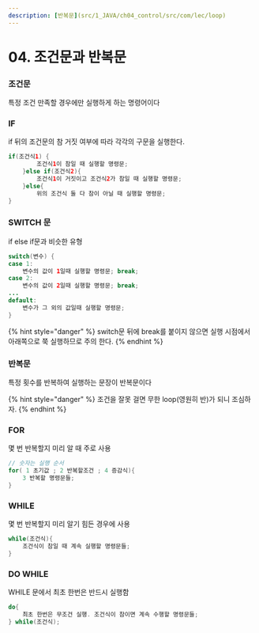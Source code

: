 ```yaml
---
description: [반복문](src/1_JAVA/ch04_control/src/com/lec/loop)
---
```


# 04. 조건문과 반복문

### 조건문

특정 조건 만족할 경우에만 실행하게 하는 명령어이다

### IF

if 뒤의 조건문의 참 거짓 여부에 따라 각각의 구문을 실행한다.

```java
if(조건식1) {
		조건식1이 참일 때 실행할 명령문;
	}else if(조건식2){
		조건식1이 거짓이고 조건식2가 참일 때 실행할 명령문;
	}else{
		위의 조건식 둘 다 참이 아닐 때 실행할 명령문;
}
```

### SWITCH 문

if else if문과 비슷한 유형

```java
switch(변수) {
case 1:
    변수의 값이 1일때 실행할 명령문; break;
case 2:
    변수의 값이 2일때 실행할 명령문; break;
...
default:
    변수가 그 외의 값일때 실행할 명령문;
}
```

{% hint style="danger" %}
switch문 뒤에 break를 붙이지 않으면 실행 시점에서 아래쪽으로 쭉 실행하므로 주의 한다.
{% endhint %}

### 반복문

특정 횟수를 반복하여 실행하는 문장이 반복문이다

{% hint style="danger" %}
 조건을 잘못 걸면 무한 loop\(영원히 반\)가 되니 조심하자.
{% endhint %}

### FOR

몇 번 반복할지 미리 알 때 주로 사용

```java
// 숫자는 실행 순서
for( 1 초기값 ; 2 반복할조건 ; 4 증감식){
    3 반복할 명령문들;
}
```

### WHILE

몇 번 반복할지 미리 알기 힘든 경우에 사용

```java
while(조건식){
	조건식이 참일 때 계속 실행할 명령문들;
}
```

### DO WHILE

WHILE 문에서 최초 한번은 반드시 실행함

```java
do{
	최초 한번은 무조건 실행. 조건식이 참이면 계속 수행할 명령문들;
} while(조건식);
```

